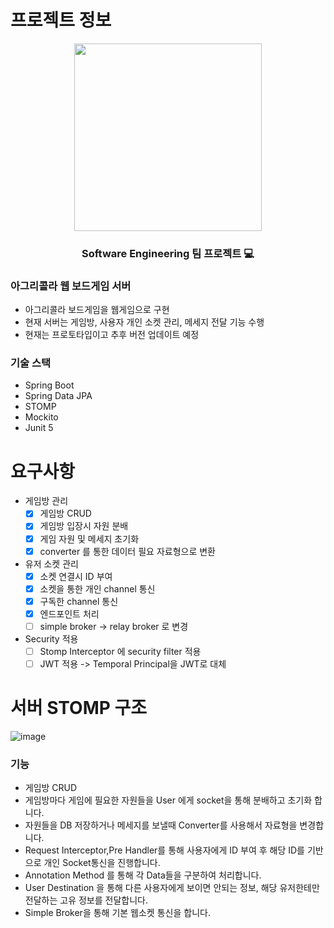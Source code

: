 # 프로젝트 정보
<div align="center">
  
<img src="https://github.com/dslov89/Agricola/assets/71018440/5413b40a-e5ab-45f0-807e-f35cb068ef76"  width=300 >
  
 ### Software Engineering 팀 프로젝트 💻
  
 </div>



### 아그리콜라 웹 보드게임 서버 
- 아그리콜라 보드게임을 웹게임으로 구현
- 현재 서버는 게임방, 사용자 개인 소켓 관리, 메세지 전달 기능 수행
- 현재는 프로토타입이고 추후 버전 업데이트 예정

### 기술 스택
- Spring Boot
- Spring Data JPA
- STOMP
- Mockito
- Junit 5

# 요구사항

- 게임방 관리
  - [x] 게임방 CRUD
  - [x] 게임방 입장시 자원 분배
  - [x] 게임 자원 및 메세지 초기화
  - [x] converter 를 통한 데이터 필요 자료형으로 변환

- 유저 소켓 관리
  - [x] 소켓 연결시 ID 부여
  - [x] 소켓을 통한 개인 channel 통신
  - [x] 구독한 channel 통신
  - [x] 엔드포인트 처리
  - [ ] simple broker -> relay broker 로 변경

- Security 적용
  - [ ] Stomp Interceptor 에 security filter 적용
  - [ ] JWT 적용 -> Temporal Principal을 JWT로 대체

# 서버 STOMP 구조

![image](https://github.com/weightsforfun/agricola-server/assets/38395623/2e67cf9a-59ce-4fba-9d27-c69fa79e3684)

### 기능
- 게임방 CRUD
- 게임방마다 게임에 필요한 자원들을 User 에게 socket을 통해 분배하고 초기화 합니다.
- 자원들을 DB 저장하거나 메세지를 보낼때 Converter를 사용해서 자료형을 변경합니다. 
- Request Interceptor,Pre Handler를 통해 사용자에게 ID 부여 후 해당 ID를 기반으로 개인 Socket통신을 진행합니다. 
- Annotation Method 를 통해 각 Data들을 구분하여 처리합니다.
- User Destination 을 통해 다른 사용자에게 보이면 안되는 정보, 해당 유저한테만 전달하는 고유 정보를 전달합니다.
- Simple Broker을 통해 기본 웹소켓 통신을 합니다.
